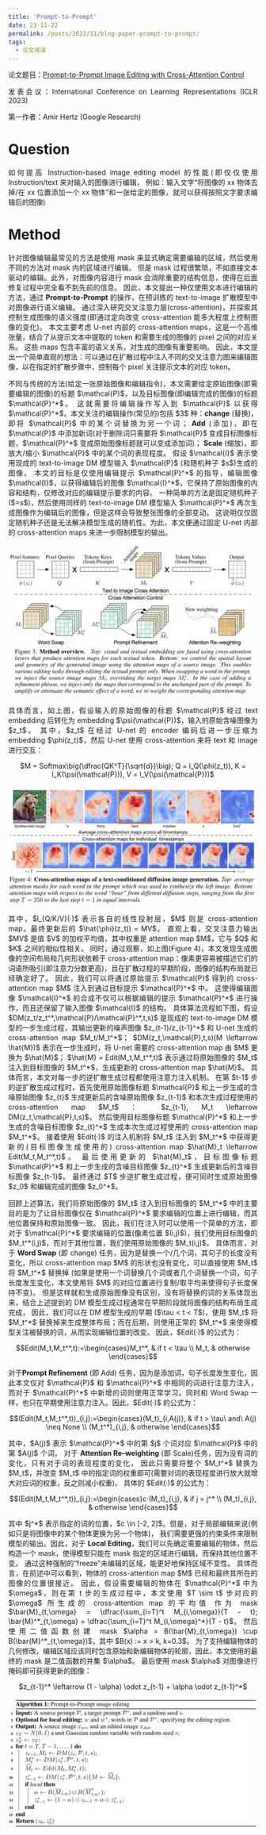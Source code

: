 ```yaml
---
title: 'Prompt-to-Prompt'
date: 23-11-22
permalink: /posts/2023/11/blog-paper-prompt-to-prompt/
tags:
  - 论文阅读
---
```


<p style="text-align:justify; text-justify:inter-ideograph;"> 论文题目：<a href="https://openreview.net/forum?id=_CDixzkzeyb" target="_blank" title="Prompt-to-Prompt">Prompt-to-Prompt Image Editing with Cross-Attention Control</a></p>

<p style="text-align:justify; text-justify:inter-ideograph;">发表会议：International Conference on Learning Representations (ICLR 2023)</p>

<p style="text-align:justify; text-justify:inter-ideograph;">第一作者：Amir Hertz (Google Research)</p>

Question
===

<p style="text-align:justify; text-justify:inter-ideograph;">如何提高 Instruction-based image editing model 的性能(即仅仅使用 Instruction/text 来对输入的图像进行编辑，
例如：输入文字“将图像的 xx 物体去掉/在 xx 位置添加一个 xx 物体”和一张给定的图像，就可以获得按照文字要求编辑后的图像)</p>

Method
===

<p style="text-align:justify; text-justify:inter-ideograph;">针对图像编辑最常见的方法是使用 mask 来显式确定需要编辑的区域，然后使用不同的方法对 mask 内的区域进行编辑。
但是 mask 过程很繁琐，不如直接文本驱动的编辑。此外，对图像内容进行 mask 会消除重要的结构信息，使得在后面修复过程中完全看不到先前的信息。
因此，本文提出一种仅使用文本进行编辑的方法，通过 <b>Prompt-to-Prompt</b> 的操作，在预训练的 text-to-image 扩散模型中对图像进行语义编辑。
通过深入研究交叉注意力层(cross-attention)，并探索其控制生成图像的语义强度(即通过定向改变 cross-attention 能多大程度上控制图像的变化)。
本文主要考虑 U-net 内部的 cross-attention maps，这是一个高维张量，结合了从提示文本中提取的 token 和需要生成的图像的 pixel 之间的对应关系。
这些 maps 包含丰富的语义关系，对生成的图像有重要影响。
因此，本文提出一个简单直观的想法：可以通过在扩散过程中注入不同的交叉注意力图来编辑图像，以在指定的扩散步骤中，控制每个 pixel 关注提示文本的对应 token。</p>

<p style="text-align:justify; text-justify:inter-ideograph;">不同与传统的方法(给定一张原始图像和编辑指令)，本文需要给定原始图像(即需要编辑的图像)的标题 $\mathcal{P}$，以及目标图像(即编辑完成的图像)的标题 $\mathcal{P}^*$。
这就需要将编辑操作写入到 $\mathcal{P}$ 以获得 $\mathcal{P}^*$。本文关注的编辑操作(常见的)包括 $3$ 种：<b>change</b> (替换)，即将  $\mathcal{P}$ 中的某个词替换为另一个词；
<b>Add</b> (添加)，即在  $\mathcal{P}$ 中添加新词(对于删除词只需要将 $\mathcal{P}$ 变成目标图像标题，$\mathcal{P}^*$ 变成原始图像标题就可以变成添加词)；
<b>Scale</b> (缩放)，即放大/缩小 $\mathcal{P}$ 中的某个词的表现程度。
假设 $\mathcal{I}$ 表示使用现成的 text-to-image DM 模型输入 $\mathcal{P}$ (和随机种子 $s$)生成的图像。
本文的目标是仅使用编辑提示 $\mathcal{P}^*$ 的指导，编辑图像 $\mathcal{I}$，以获得编辑后的图像 $\mathcal{I}^*$，它保持了原始图像的内容和结构，仅修改对应的编辑提示要求的内容。
一种简单的方法是固定随机种子($=s$)，然后使用同样的 text-to-image DM 模型输入 $\mathcal{P}^*$ 再次生成图像作为编辑后的图像，但是这样会导致整张图像的全部变动。
这说明仅仅固定随机种子还是无法解决模型生成的随机性。为此，本文便通过固定 U-net 内部的 cross-attention maps 来进一步限制模型的输出。</p>

![P2P architecture](/images/paper_Prompt-to-Prompt.png)

<p style="text-align:justify; text-justify:inter-ideograph;">具体而言，如上图，假设输入的原始图像的标题 $\mathcal{P}$ 经过 text embedding 后转化为 embedding $\psi(\mathcal{P})$，输入的原始含噪图像为 $z_t$。
其中，$z_t$ 在经过 U-net 的 encoder 编码后进一步压缩为 embedding $\phi(z_t)$，然后 U-net 使用 cross-attention 来将 text 和 image 进行交互：</p>

<center>$M = Softmax\big(\dfrac{QK^T}{\sqrt{d}}\big); Q = l_Q(\phi(z_t)), K = l_K(\psi(\mathcal{P})), V = l_V(\psi(\mathcal{P}))$</center>

<p style="text-align:justify; text-justify:inter-ideograph;"></p>

![P2P cross attention](/images/paper_Prompt-to-Prompt_cross-attention.png)

<p style="text-align:justify; text-justify:inter-ideograph;">其中，$l_{Q/K/V}(·)$ 表示各自的线性投射层，$M$ 则是 cross-attention map。最终更新后的 $\hat{\phi}(z_t)) = MV$。
直观上看，交叉注意力输出 $MV$ 是值 $V$ 的加权平均值，其中权重是 attention map $M$，它与 $Q$ 和 $K$ 之间的相似性相关。
同时，通过观察，如上图(Figure 4)，本文发现生成图像的空间布局和几何形状依赖于 cross-attention map：像素更容易被描述它们的词语所吸引(即注意力分数更高)，且在扩散过程的早期阶段，图像的结构布局就已经确定好了。
因此，我们可以将通过原始提示 $\mathcal{P}$ 得到的 cross-attention map $M$ 注入到通过目标提示 $\mathcal{P}^*$ 中。
这使得编辑图像 $\mathcal{I}^*$ 的合成不仅可以根据编辑的提示 $\mathcal{P}^*$ 进行操作，而且还保留了输入图像 $\mathcal{I}$ 的结构。
具体算法流程如下图，假设 $DM(z_t/z_t^*,\mathcal{P}/\mathcal{P}^*,t,s)$ 是现成的 text-to-image DM 模型的一步生成过程，其输出更新的噪声图像 $z_{t-1}/z_{t-1}^*$ 和 U-net 生成的 cross-attention map $M_t/M_t^*$；
$DM(z_t,\mathcal{P},t,s)(M \leftarrow \hat{M})$ 表示在一步生成时，将 U-net 需要的 cross-attention map 由 $M$ 更换为 $\hat{M}$；
$\hat{M} = Edit(M_t,M_t^*,t)$ 表示通过将原始图像的 $M_t$ 注入到目标图像的 $M_t^*$，生成更新的 cross-attention map $\hat{M}$。
具体而言，本文对每一步的逆扩散生成过程都使用注意力注入机制。
在第 $t-1$ 步的逆扩散生成过程时，首先使用原始图像标题 $\mathcal{P}$ 和上一步生成的含噪原始图像 $z_{t}$ 生成更新后的含噪原始图像 $z_{t-1}$ 和本次生成过程使用的 cross-attention map $M_t$：
$z_{t-1}, M_t \leftarrow DM(z_t,\mathcal{P},t,s)$。
然后使用目标图像标题 $\mathcal{P}^*$ 和上一步生成的含噪目标图像 $z_{t}^*$ 生成本次生成过程使用的 cross-attention map $M_t^*$。
接着使用 $Edit(·)$ 的注入机制将 $M_t$ 注入到 $M_t^*$ 中获得更新的(目标图像生成使用的) cross-attention map $\hat{M}_t \leftarrow Edit(M_t,M_t^*,t)$。
最后使用更新的 $\hat{M}_t$，目标图像标题 $\mathcal{P}^*$ 和上一步生成的含噪目标图像 $z_{t}^*$ 生成更新后的含噪目标图像 $z_{t-1}$。
最终通过 $T$ 步逆扩散生成过程，便可同时生成原始图像 $z_0$ 和编辑完成的图像 $z_0^*$。</p>

<p style="text-align:justify; text-justify:inter-ideograph;">回顾上述算法，我们将原始图像的 $M_t$ 注入到目标图像的 $M_t^*$ 中的主要目的是为了让目标图像仅在 $\mathcal{P}^*$ 要求编辑的位置上进行编辑，而其他位置保持和原始图像一致。
因此，我们在注入时可以使用一个简单的方法，即对于 $\mathcal{P}^*$ 要求编辑的位置(像素位置 $(i,j)$)，我们使用目标图像的 $M_t^*(i,j)$，而对于其他位置，我们使用原始图像的 $M_t(i,j)$。
具体而言，对于 <b>Word Swap</b> (即 change) 任务，因为是替换一个/几个词，其句子的长度没有变化，所以 cross-attention map $M$ 的形状也没有变化，可以直接使用 $M_t$ 将 $M_t^*$ 替换掉
(如果是使用一个词替换几个词或者几个词替换一个词，句子长度发生变化，本文使用将 $M$ 的对应位置进行复制/取平均来使得句子长度保持不变)。
但是这样就和生成原始图像没有区别，没有将替换的词的关系体现出来，结合上述提到的 DM 模型生成过程通常在早期阶段就将图像的结构布局生成完成，
因此，我们可以在 DM 模型生成的早期 ($\tau < t < T$)，使用 $M_t$ 将 $M_t^*$ 替换掉来生成整体布局；而在后期，则使用正常的 $M_t^*$ 来使得模型关注被替换的词，从而实现编辑位置的改变。
因此，$Edit(·)$ 的公式为：</p>

$$Edit(M_t,M_t^*,t):=\begin{cases}M_t^*, & if t < \tau \\ M_t, & otherwise \end{cases}$$

<p style="text-align:justify; text-justify:inter-ideograph;">对于<b>Prompt Refinement</b> (即 Add) 任务，因为是添加词，句子长度发生变化，因此本文仅对 $\mathcal{P}$ 和 $\mathcal{P}^*$ 中相同的词进行注意力注入，
而对于 $\mathcal{P}^*$ 中新增的词则使用正常学习。同时和 Word Swap 一样，也只在早期使用注意力注入。因此，$Edit(·)$ 的公式为：</p>

$$(Edit(M_t,M_t^*,t))_{i,j}:=\begin{cases}(M_t)_{i,A(j)}, & if t > \tau\ and\ A(j) \neq None \\ (M_t^*)_{i,j}, & otherwise \end{cases}$$

<p style="text-align:justify; text-justify:inter-ideograph;">其中，$A(j)$ 表示 $\mathcal{P}^*$ 中的第 $j$ 个词对应 $\mathcal{P}$ 中的第 $A(j)$ 个词。
对于 <b>Attention Re–weighting</b> (即 Scale)任务，因为没有词的变化，只有对于词的表现程度的变化，
因此只需要将整个 $M_t^*$ 替换为  $M_t$，并改变 $M_t$ 中的指定词的权重即可(需要对词的表现程度进行放大就增大对应词的权重，反之则减小权重)。
具体的 $Edit(·)$ 的公式为：</p>

$$(Edit(M_t,M_t^*,t))_{i,j}:=\begin{cases}c·(M_t)_{i,j}, & if j = j^* \\ (M_t)_{i,j}, & otherwise \end{cases}$$

<p style="text-align:justify; text-justify:inter-ideograph;">其中 $j^*$ 表示指定的词的位置，$c \in [-2, 2]$。但是，对于局部编辑来说(例如只是将图像中的某个物体更换为另一个物体)，
我们需要更强的约束条件来限制模型的输出。因此，对于 <b>Local Editing</b>，我们可以先确定需要编辑的物体，然后构造一个 mask，使得模型只能在 mask 指定的区域进行编辑，而保持其他位置不变。
通过这种强制的“freeze”未编辑的区域，能更好地保持区域不变性。
具体而言，在前述中可以看到，物体的 cross-attention map $M$ 已经和最终其所在的图像的位置很接近。
因此，假设需要编辑的物体在 $\mathcal{P}^*$ 中为 $\omega$，则在第 t 步的生成过程中，本文使用 $T \sim t$ 步对应的 $\omega$ 所生成的 cross-attention map 的平均值
作为 mask $\bar{M}_{t,\omega} = \dfrac{\sum_{i=T}^t M_{i,\omega}}{T - t}; \bar{M}^*_{t,\omega} = \dfrac{\sum_{i=T}^t M_{i,\omega}^*}{T - t}$。
然后使用二值函数创建 mask $\alpha = B(\bar{M}_{t,\omega}) \cup B(\bar{M}^*_{t,\omega})$，其中 $B(x) := x > k, k=0.3$。
为了支持编辑物体的几何修改，编辑区域应该同时包含原始和新编辑物体的轮廓，因此，本文使用的最终的 mask 是二值函数的并集 $\alpha$。
最后使用 mask $\alpha$ 对图像进行掩码即可获得更新的图像：</p>

<center>$z_{t-1}^* \leftarrow (1 - \alpha) \odot z_{t-1} + \alpha \odot z_{t-1}^*$</center>

<p style="text-align:justify; text-justify:inter-ideograph;"></p>

![P2P algorithm](/images/paper_Prompt-to-Prompt-Algorithm.png)

